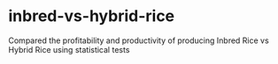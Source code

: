 # inbred-vs-hybrid-rice
Compared the profitability and productivity of producing Inbred Rice vs Hybrid Rice using statistical tests
